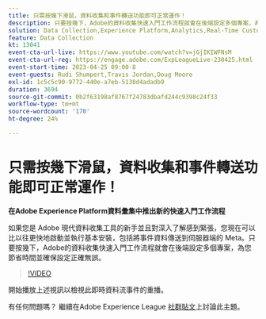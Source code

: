 ```yaml
---
title: 只需按幾下滑鼠，資料收集和事件轉送功能即可正常運作！
description: 只要按幾下，Adobe的資料收集快速入門工作流程就會在後端設定多個專案，為您節省時間並確保設定正確無誤。
solution: Data Collection,Experience Platform,Analytics,Real-Time Customer Data Platform,Customer Journey Analytics
feature: Data Collection
kt: 13041
event-cta-url-live: https://www.youtube.com/watch?v=jGjIKIWFNsM
event-cta-url-reg: https://engage.adobe.com/ExpLeagueLive-230425.html
event-start-time: 2023-04-25 09:00-8
event-guests: Rudi Shumpert,Travis Jordan,Doug Moore
exl-id: 1c5c5c90-9772-440e-a7eb-5138d4adadb9
duration: 3694
source-git-commit: 0b2f63198af8767f24783dbafd244c9398c24f33
workflow-type: tm+mt
source-wordcount: '170'
ht-degree: 24%

---
```


# 只需按幾下滑鼠，資料收集和事件轉送功能即可正常運作！

**在Adobe Experience Platform資料彙集中推出新的快速入門工作流程**

如果您是 Adobe 現代資料收集工具的新手並且對深入了解感到緊張，您現在可以比以往更快地啟動並執行基本安裝，包括將事件資料傳送到伺服器端的 Meta。只要按幾下，Adobe的資料收集快速入門工作流程就會在後端設定多個專案，為您節省時間並確保設定正確無誤。

>[!VIDEO](https://video.tv.adobe.com/v/3417927/?quality=12&learn=on)

開始播放上述視訊以檢視此即時資料流事件的重播。

有任何問題嗎？ 繼續在Adobe Experience League [社群貼文](https://experienceleaguecommunities.adobe.com/t5/adobe-experience-platform-data/experience-league-live-post-session-discussion-get-data/m-p/589754#M476)上討論此主題。

